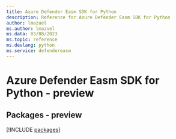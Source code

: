 ```yaml
---
title: Azure Defender Easm SDK for Python
description: Reference for Azure Defender Easm SDK for Python
author: lmazuel
ms.author: lmazuel
ms.data: 03/08/2023
ms.topic: reference
ms.devlang: python
ms.service: defendereasm
---
```

# Azure Defender Easm SDK for Python - preview
## Packages - preview
[!INCLUDE [packages](defender-easm-index.md)]